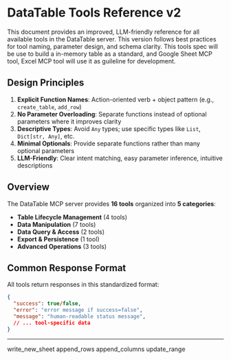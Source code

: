 # DataTable Tools Reference v2

This document provides an improved, LLM-friendly reference for all available tools in the DataTable server. This version follows best practices for tool naming, parameter design, and schema clarity.
This tools spec will be use to build a in-memory table as a standard, and Google Sheet MCP tool, Excel MCP tool will use it as guileline for development.

## Design Principles

1. **Explicit Function Names**: Action-oriented verb + object pattern (e.g., `create_table`, `add_row`)
2. **No Parameter Overloading**: Separate functions instead of optional parameters where it improves clarity
3. **Descriptive Types**: Avoid `Any` types; use specific types like `List`, `Dict[str, Any]`, etc.
4. **Minimal Optionals**: Provide separate functions rather than many optional parameters
5. **LLM-Friendly**: Clear intent matching, easy parameter inference, intuitive descriptions

## Overview

The DataTable MCP server provides **16 tools** organized into **5 categories**:
- **Table Lifecycle Management** (4 tools)
- **Data Manipulation** (7 tools)
- **Data Query & Access** (2 tools)
- **Export & Persistence** (1 tool)
- **Advanced Operations** (3 tools)

## Common Response Format

All tools return responses in this standardized format:

```json
{
  "success": true/false,
  "error": "error message if success=false",
  "message": "human-readable status message",
  // ... tool-specific data
}
```

---
write_new_sheet
append_rows
append_columns
update_range
